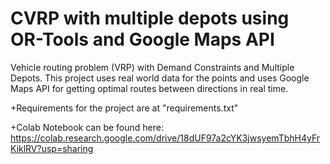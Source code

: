 # CVRP with multiple depots using OR-Tools and Google Maps API
Vehicle routing problem (VRP) with Demand Constraints and Multiple Depots. This project uses real world data for the points and uses Google Maps API for getting optimal routes between directions in real time. 

+Requirements for the project are at "requirements.txt"

+Colab Notebook can be found here: https://colab.research.google.com/drive/18dUF97a2cYK3jwsyemTbhH4yFrKiklRV?usp=sharing
